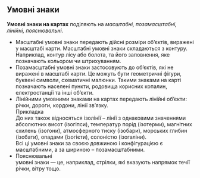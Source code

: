 Умовні знаки
------------

**Умовні знаки на картах** поділяють на *масштабні, позамасштабні,
лінійні, пояснювальні.*
<ul>
    <li><span class="p1">Масштабні</span> умовні знаки передають дійсні розміри об’єктів, виражені у масштабі карти. Масштабні умовні знаки складаються з контуру. Наприклад, контур лісу або болота, та його заповнення, яке позначають кольором чи штрихуванням.</li>
    <li><span class="p1">Позамасштабні</span> умовні знаки застосовують до об’єктів, які не виражені в масштабі карти. Це можуть бути геометричні фігури, буквені символи, схематичні малюнки. Такими знаками на карті позначають населені пункти, родовища корисних копалин, електростанції та інші об’єкти.</li>
    <li><span class="p1">Лінійними</span> умовними знаками на картах передають лінійні об’єкти: річки, дороги, кордони, лінії зв’язку. 
<div class="space">
</div>
<div class="ebio-wrap">
<span class="ebio">Прикладка</span>
<div class="ebio-text">
До них також відносяться ізолінії – лінії з однаковими значеннями абсолютних висот (ізогіпси), температур порід (ізотерми), магнітних схилень (ізогони), атмосферного тиску (ізобари), морських глибин (ізобати), опадами (ізогієти), солоністю (ізогаліни). 
</div>
</div>
Всі ці умовні знаки за своєю довжиною і конфігурацією є масштабними, а за шириною – позамасштабними.</li>
    <li><span class="p1">Пояснювальні</li> умовні знаки — це, наприклад, стрілки, які вказують напрямок течії річки, вітру тощо.</li>
</ul>